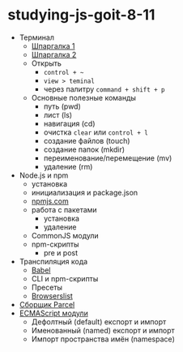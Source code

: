 # studying-js-goit-8-11

- Терминал
    - [Шпаргалка 1](https://tproger.ru/translations/bash-cheatsheet/)
    - [Шпаргалка 2](https://habr.com/ru/company/ruvds/blog/445270/)
    - Открыть
        - `control + ~`
        - `view > teminal`
        - через палитру `command + shift + p`
    - Основные полезные команды
        - путь (pwd)
        - лист (ls)
        - навигация (cd)
        - очистка `clear` или `control + l`
        - создание файлов (touch)
        - создание папок (mkdir)
        - переименование/перемещение (mv)
        - удаление (rm)
- Node.js и npm
    - установка
    - инициализация и package.json
    - [npmjs.com](https://www.npmjs.com/)
    - работа с пакетами
        - установка
        - удаление
    - CommonJS модули
    - npm-скрипты
        - pre и post
- Транспиляция кода
    - [Babel](https://babeljs.io/)
    - CLI и npm-скрипты
    - Пресеты
    - [Browserslist](https://github.com/browserslist/browserslist)
- [Сборщик Parcel](https://parceljs.org/)
- [ECMAScript модули](https://exploringjs.com/es6/ch_modules.html)
    - Дефолтный (default) експорт и импорт
    - Именованный (named) експорт и импорт
    - Импорт пространства имён (namespace)
